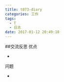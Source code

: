 ```yaml
---
title: t073-diary
categories: 工作
tags:
  - T
  - 日志
date: 2017-01-12 20:49:18
---
```







##交流反思
优点

-

问题

- 